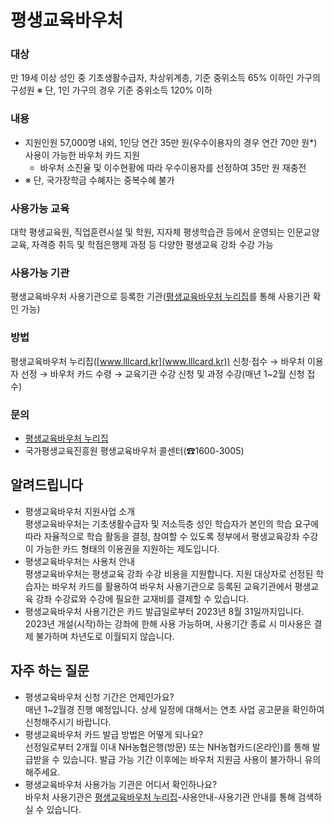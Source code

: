 # 평생교육바우처

### 대상
만 19세 이상 성인 중 기초생활수급자, 차상위계층, 기준 중위소득 65% 이하인 가구의 구성원
※ 단, 1인 가구의 경우 기준 중위소득 120% 이하

### 내용
- 지원인원 57,000명 내외, 1인당 연간 35만 원(우수이용자의 경우 연간 70만 원*) 사용이 가능한 바우처 카드 지원  
  * 바우처 소진율 및 이수현황에 따라 우수이용자를 선정하여 35만 원 재충전
- ※ 단, 국가장학금 수혜자는 중복수혜 불가

### 사용가능 교육
대학 평생교육원, 직업훈련시설 및 학원, 지자체 평생학습관 등에서 운영되는 인문교양교육, 자격증 취득 및 학점은행제 과정 등 다양한 평생교육 강좌 수강 가능

### 사용가능 기관
평생교육바우처 사용기관으로 등록한 기관([평생교육바우처 누리집](www.lllcard.kr)를 통해 사용기관 확인 가능)

### 방법
평생교육바우처 누리집([www.lllcard.kr](www.lllcard.kr)) 신청·접수 → 바우처 이용자 선정 → 바우처 카드 수령 → 교육기관 수강 신청 및 과정 수강(매년 1~2월 신청 접수)

### 문의
- [평생교육바우처 누리집](www.lllcard.kr)
- 국가평생교육진흥원 평생교육바우처 콜센터(☎1600-3005)

## 알려드립니다
- 평생교육바우처 지원사업 소개  
  평생교육바우처는 기초생활수급자 및 저소득층 성인 학습자가 본인의 학습 요구에 따라 자율적으로 학습 활동을 결정, 참여할 수 있도록 정부에서 평생교육강좌 수강이 가능한 카드 형태의 이용권을 지원하는 제도입니다.
- 평생교육바우처는 사용처 안내  
  평생교육바우처는 평생교육 강좌 수강 비용을 지원합니다. 지원 대상자로 선정된 학습자는 바우처 카드를 활용하여 바우처 사용기관으로 등록된 교육기관에서 평생교육 강좌 수강료와 수강에 필요한 교재비를 결제할 수 있습니다.
- 평생교육바우처 사용기간은 카드 발급일로부터 2023년 8월 31일까지입니다.
  2023년 개설(시작)하는 강좌에 한해 사용 가능하며, 사용기간 종료 시 미사용은 결제 불가하며 차년도로 이월되지 않습니다.

## 자주 하는 질문
- 평생교육바우처 신청 기간은 언제인가요?  
  매년 1~2월경 진행 예정입니다. 상세 일정에 대해서는 연초 사업 공고문을 확인하여 신청해주시기 바랍니다.
- 평생교육바우처 카드 발급 방법은 어떻게 되나요?  
  선정일로부터 2개월 이내 NH농협은행(방문) 또는 NH농협카드(온라인)를 통해 발급받을 수 있습니다. 발급 가능 기간 이후에는 바우처 지원금 사용이 불가하니 유의해주세요.
- 평생교육바우처 사용가능 기관은 어디서 확인하나요?  
  바우처 사용기관은 [평생교육바우처 누리집](www.lllcard.kr)-사용안내-사용기관 안내를 통해 검색하실 수 있습니다.
